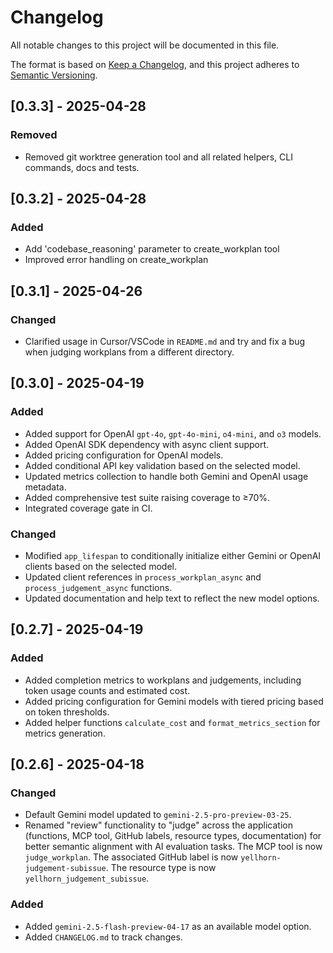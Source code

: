 # Changelog

All notable changes to this project will be documented in this file.

The format is based on [Keep a Changelog](https://keepachangelog.com/en/1.0.0/),
and this project adheres to [Semantic Versioning](https://semver.org/spec/v2.0.0.html).

## [0.3.3] - 2025-04-28

### Removed
- Removed git worktree generation tool and all related helpers, CLI commands, docs and tests.

## [0.3.2] - 2025-04-28

### Added

- Add 'codebase_reasoning' parameter to create_workplan tool
- Improved error handling on create_workplan

## [0.3.1] - 2025-04-26

### Changed

- Clarified usage in Cursor/VSCode in `README.md` and try and fix a bug when judging workplans from a different directory.

## [0.3.0] - 2025-04-19

### Added

- Added support for OpenAI `gpt-4o`, `gpt-4o-mini`, `o4-mini`, and `o3` models.
- Added OpenAI SDK dependency with async client support.
- Added pricing configuration for OpenAI models.
- Added conditional API key validation based on the selected model.
- Updated metrics collection to handle both Gemini and OpenAI usage metadata.
- Added comprehensive test suite raising coverage to ≥70%.
- Integrated coverage gate in CI.

### Changed

- Modified `app_lifespan` to conditionally initialize either Gemini or OpenAI clients based on the selected model.
- Updated client references in `process_workplan_async` and `process_judgement_async` functions.
- Updated documentation and help text to reflect the new model options.

## [0.2.7] - 2025-04-19

### Added

- Added completion metrics to workplans and judgements, including token usage counts and estimated cost.
- Added pricing configuration for Gemini models with tiered pricing based on token thresholds.
- Added helper functions `calculate_cost` and `format_metrics_section` for metrics generation.

## [0.2.6] - 2025-04-18

### Changed

- Default Gemini model updated to `gemini-2.5-pro-preview-03-25`.
- Renamed "review" functionality to "judge" across the application (functions, MCP tool, GitHub labels, resource types, documentation) for better semantic alignment with AI evaluation tasks. The MCP tool is now `judge_workplan`. The associated GitHub label is now `yellhorn-judgement-subissue`. The resource type is now `yellhorn_judgement_subissue`.

### Added

- Added `gemini-2.5-flash-preview-04-17` as an available model option.
- Added `CHANGELOG.md` to track changes.
